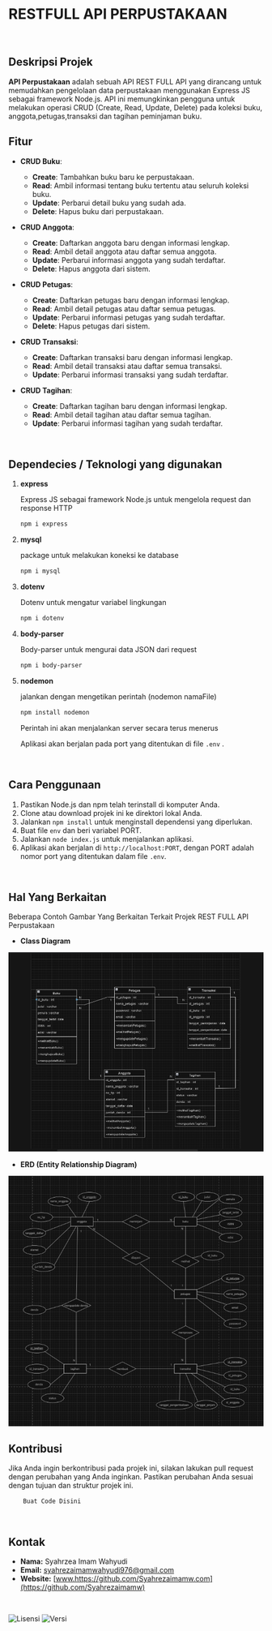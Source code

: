 # RESTFULL API PERPUSTAKAAN
<br>

## Deskripsi Projek 

**API Perpustakaan** adalah sebuah API REST FULL API yang dirancang untuk memudahkan pengelolaan data perpustakaan menggunakan Express JS sebagai framework Node.js. API ini memungkinkan pengguna untuk melakukan operasi CRUD (Create, Read, Update, Delete) pada koleksi buku, anggota,petugas,transaksi dan tagihan peminjaman buku.


## Fitur

- **CRUD Buku**: 
  - **Create**: Tambahkan buku baru ke perpustakaan.
  - **Read**: Ambil informasi tentang buku tertentu atau seluruh koleksi buku.
  - **Update**: Perbarui detail buku yang sudah ada.
  - **Delete**: Hapus buku dari perpustakaan.

- **CRUD Anggota**: 
  - **Create**: Daftarkan anggota baru dengan informasi lengkap.
  - **Read**: Ambil detail anggota atau daftar semua anggota.
  - **Update**: Perbarui informasi anggota yang sudah terdaftar.
  - **Delete**: Hapus anggota dari sistem.

- **CRUD Petugas**: 
  - **Create**: Daftarkan petugas baru dengan informasi lengkap.
  - **Read**: Ambil detail petugas atau daftar semua petugas.
  - **Update**: Perbarui informasi petugas yang sudah terdaftar.
  - **Delete**: Hapus petugas dari sistem.

- **CRUD Transaksi**: 
  - **Create**: Daftarkan transaksi baru dengan informasi lengkap.
  - **Read**: Ambil detail transaksi atau daftar semua transaksi.
  - **Update**: Perbarui informasi transaksi yang sudah terdaftar.

- **CRUD Tagihan**: 
  - **Create**: Daftarkan tagihan baru dengan informasi lengkap.
  - **Read**: Ambil detail tagihan atau daftar semua tagihan.
  - **Update**: Perbarui informasi tagihan yang sudah terdaftar.

<br>

## Dependecies / Teknologi yang digunakan

1. **express**

    Express JS sebagai framework Node.js untuk mengelola request dan response HTTP

    ```bash
   npm i express
    ```

2. **mysql**

    package untuk melakukan koneksi ke database

    ```bash
    npm i mysql
    ```

3. **dotenv**

    Dotenv untuk mengatur variabel lingkungan
    ```bash
    npm i dotenv
    ```

4. **body-parser**

    Body-parser untuk mengurai data JSON dari request

    ```bash
    npm i body-parser
    ```
5. **nodemon**

    jalankan dengan mengetikan perintah (nodemon namaFile)

    ```bash
    npm install nodemon
    ```

    Perintah ini akan menjalankan server secara terus menerus

    Aplikasi akan berjalan pada port yang ditentukan di file `.env` .

    <br>

## Cara Penggunaan

1. Pastikan Node.js dan npm telah terinstall di komputer Anda.
2. Clone atau download projek ini ke direktori lokal Anda.
3. Jalankan `npm install` untuk menginstall dependensi yang diperlukan.
4. Buat file `env` dan beri variabel PORT.
5. Jalankan `node index.js` untuk menjalankan aplikasi.
6. Aplikasi akan berjalan di `http://localhost:PORT`, dengan PORT adalah nomor port yang ditentukan dalam file `.env`.

<br>

## Hal Yang Berkaitan

Beberapa Contoh Gambar Yang Berkaitan Terkait Projek REST FULL API Perpustakaan

- **Class Diagram**
<img src="./image/class5.png" />

- **ERD (Entity Relationship Diagram)**
<img src="./image/erd.png" />

<br>


## Kontribusi

Jika Anda ingin berkontribusi pada projek ini, silakan lakukan pull request dengan perubahan yang Anda inginkan. Pastikan perubahan Anda sesuai dengan tujuan dan struktur projek ini.

```
    Buat Code Disini
```

<br>

## Kontak

- **Nama:** Syahrzea Imam Wahyudi
- **Email:** [syahrezaimamwahyudi976@gmail.com](mailto:syahrezaimamwahyudi976@gmail.com)
- **Website:** [www.https://github.com/Syahrezaimamw.com](https://github.com/Syahrezaimamw)

<br>


![Lisensi](https://img.shields.io/badge/license-MIT-blue.svg) ![Versi](https://img.shields.io/badge/version-100.10.10-brightgreen.svg)





